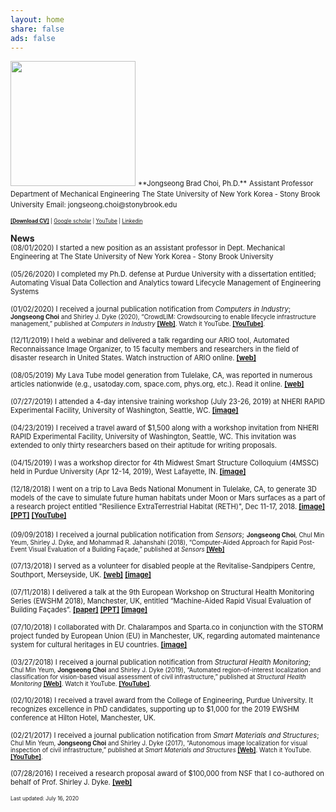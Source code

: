 ```yaml
---
layout: home
share: false
ads: false
---
```

 
<img src="selfie4.jpg" width="200">    
<span style="font-size:0.8em;">**Jongseong Brad Choi, Ph.D.**</span>     
<span style="font-size:0.8em;">Assistant Professor</span>     
<span style="font-size:0.8em;">Department of Mechanical Engineering</span>      
<span style="font-size:0.8em;">The State University of New York Korea - Stony Brook University</span>      
<span style="font-size:0.8em;">Email: jongseong.choi@stonybrook.edu</span>      

<span style="font-size:0.6em;">[**[Download CV]**](https://bradjchoi.github.io/Curriculum_Vitae_JongseongChoi_17July2020.pdf) | [Google scholar](https://goo.gl/QeTSgz) | [YouTube](https://www.youtube.com/channel/UCfUwbj8m5M7cvPJ0dd-9NxQ) |
[Linkedin](https://www.linkedin.com/in/jongseong-choi-19b17617a)</span>  

**News**  
<span style="font-size:0.8em;">(08/01/2020) I started a new position as an assistant professor in Dept. Mechanical Engineering at The State University of New York Korea - Stony Brook University</span>

<span style="font-size:0.8em;">(05/26/2020) I completed my Ph.D. defense at Purdue University with a dissertation entitled;
Automating Visual Data Collection and Analytics toward Lifecycle Management of Engineering Systems</span>

<span style="font-size:0.8em;">(01/02/2020) I received a journal publication notification from *Computers in Industry*;</span>
<span style="font-size:0.7em;">**Jongseong Choi** and Shirley J. Dyke (2020), “CrowdLIM: Crowdsourcing to enable lifecycle infrastructure management,” published at *Computers in Industry* [**[Web]**](https://doi.org/10.1016/j.compind.2019.103185). Watch it YouTube. [**[YouTube]**](https://www.youtube.com/watch?v=xaHyl8qYd64).</span>
 
<span style="font-size:0.8em;">(12/11/2019) I held a webinar and delivered a talk regarding our ARIO tool, Automated Reconnaissance Image Organizer, to 15 faculty members and researchers in the field of disaster research in United States. Watch instruction of ARIO online. [**[web]**](https://www.youtube.com/watch?v=aKIj7sRVBv8)</span>   

<span style="font-size:0.8em;">(08/05/2019) My Lava Tube model generation from Tulelake, CA, was reported in numerous articles nationwide (e.g., usatoday.com, space.com, phys.org, etc.). Read it online. [**[web]**](https://phys.org/news/2019-07-humans-lava-tubes-moon.html</span>)     

<span style="font-size:0.8em;">(07/27/2019) I attended a 4-day intensive training workshop (July 23-26, 2019) at NHERI RAPID Experimental Facility, University of Washington, Seattle, WC. [**[image]**](https://bradjchoi.github.io/news_NHERI.jpg)</span>

<span style="font-size:0.8em;">(04/23/2019) I received a travel award of $1,500 along with a workshop invitation from NHERI RAPID Experimental Facility, University of Washington, Seattle, WC. This invitation was extended to only thirty researchers based on their aptitude for writing proposals.</span>

<span style="font-size:0.8em;">(04/15/2019) I was a workshop director for 4th Midwest Smart Structure Colloquium (4MSSC) held in Purdue University (Apr 12-14, 2019), West Lafayette, IN. [**[image]**](https://bradjchoi.github.io/news_4MSSC.jpg)</span>

<span style="font-size:0.8em;">(12/18/2018) I went on a trip to Lava Beds National Monument in Tulelake, CA, to generate 3D models of the cave to simulate future human habitats under Moon or Mars surfaces as a part of a research project entitled "Resilience ExtraTerrestrial Habitat (RETH)", Dec 11-17, 2018. [**[image]**](https://bradjchoi.github.io/news_LavaTube.jpg) [**[PPT]**](https://bradjchoi.github.io/news_LavaTube.pdf) [**[YouTube]**](https://youtu.be/3PKLfVCvRDA)</span>

<span style="font-size:0.8em;">(09/09/2018) I received a journal publication notification from *Sensors*;</span>
<span style="font-size:0.7em;">**Jongseong Choi**, Chul Min Yeum, Shirley J. Dyke, and Mohammad R. Jahanshahi (2018), “Computer-Aided Approach for Rapid Post-Event Visual Evaluation of a Building Façade,” published at *Sensors* [**[Web]**](http://www.mdpi.com/1424-8220/18/9/3017)</span>  

<span style="font-size:0.8em;">(07/13/2018)  I served as a volunteer for disabled people at the Revitalise-Sandpipers Centre, Southport, Merseyside, UK. [**[web]**](http://revitalise.org.uk/respite-holidays/our-centres/sandpipers/)   [**[image]**](https://bradjchoi.github.io/news_Revitalise.jpg)</span>

<span style="font-size:0.8em;">(07/11/2018)  I delivered a talk at the 9th European Workshop on Structural Health Monitoring Series (EWSHM 2018), Manchester, UK, entitled “Machine-Aided Rapid Visual Evaluation of Building Façades“. [**[paper]**](https://www.ndt.net/search/docs.php3?showForm=off&id=23205) [**[PPT]**](https://bradjchoi.github.io/news_EWSHM2018_PPT.pdf) [**[image]**](https://bradjchoi.github.io/news_EWSHM2018.jpg)</span>  

<span style="font-size:0.8em;">(07/10/2018)  I collaborated with Dr. Chalarampos and Sparta.co in conjunction with the STORM project funded by European Union (EU) in Manchester, UK, regarding automated maintenance system for cultural heritages in EU countries. [**[image]**](https://bradjchoi.github.io/news_STORM.jpg)</span>

<span style="font-size:0.8em;">(03/27/2018) I received a journal publication notification from *Structural Health Monitoring*;</span>
<span style="font-size:0.7em;">Chul Min Yeum, **Jongseong Choi** and Shirley J. Dyke (2019), “Automated region-of-interest localization and classification for vision-based visual assessment of civil infrastructure,” published at *Structural Health Monitoring* [**[Web]**](https://doi-org.ezproxy.lib.purdue.edu/10.1177/1475921718765419). Watch it YouTube. [**[YouTube]**](https://www.youtube.com/watch?v=cFlY8ZWMuJw&t=2s).</span>

<span style="font-size:0.8em;">(02/10/2018)  I received a travel award from the College of Engineering, Purdue University. It recognizes excellence in PhD candidates, supporting up to $1,000 for the 2019 EWSHM conference at Hilton Hotel, Manchester, UK.</span>

<span style="font-size:0.8em;">(02/21/2017) I received a journal publication notification from *Smart Materials and Structures*;</span>
<span style="font-size:0.7em;">Chul Min Yeum, **Jongseong Choi** and Shirley J. Dyke (2017), “Autonomous image localization for visual inspection of civil infrastructure,” published at *Smart Materials and Structures* [**[Web]**](https://iopscience.iop.org/article/10.1088/1361-665X/aa510e/meta). Watch it YouTube. [**[YouTube]**](https://www.youtube.com/watch?v=AFQWQYZeG94).</span>

<span style="font-size:0.8em;">(07/28/2016)  I received a research proposal award of $100,000 from NSF that I co-authored on behalf of Prof. Shirley J. Dyke. [**[web]**](https://www.nsf.gov/awardsearch/showAward?AWD_ID=1645047)</span>   

<span style="font-size:0.6em;">Last updated: July 16, 2020</span>
